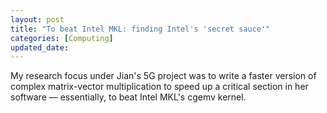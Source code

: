 ```yaml
---
layout: post
title: "To beat Intel MKL: finding Intel's 'secret sauce'"
categories: [Computing]
updated_date: 
---
```

My research focus under Jian's 5G project was to write a faster version of complex matrix-vector multiplication to speed up a critical section in her software — essentially, to beat Intel MKL's cgemv kernel.
